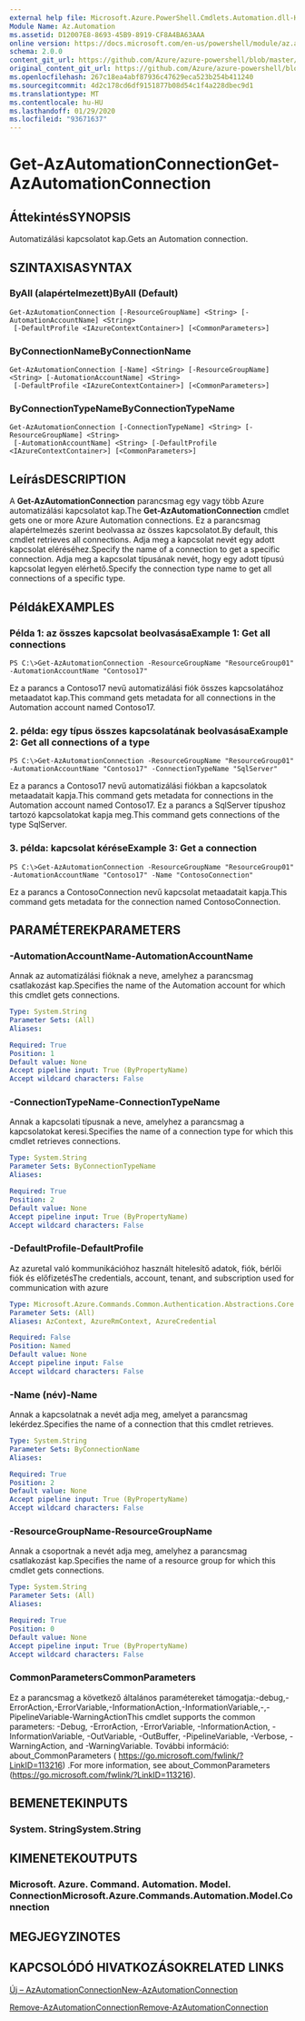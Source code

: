 ```yaml
---
external help file: Microsoft.Azure.PowerShell.Cmdlets.Automation.dll-Help.xml
Module Name: Az.Automation
ms.assetid: D12007E8-8693-45B9-8919-CF8A4BA63AAA
online version: https://docs.microsoft.com/en-us/powershell/module/az.automation/get-azautomationconnection
schema: 2.0.0
content_git_url: https://github.com/Azure/azure-powershell/blob/master/src/Automation/Automation/help/Get-AzAutomationConnection.md
original_content_git_url: https://github.com/Azure/azure-powershell/blob/master/src/Automation/Automation/help/Get-AzAutomationConnection.md
ms.openlocfilehash: 267c18ea4abf87936c47629eca523b254b411240
ms.sourcegitcommit: 4d2c178cd6df9151877b08d54c1f4a228dbec9d1
ms.translationtype: MT
ms.contentlocale: hu-HU
ms.lasthandoff: 01/29/2020
ms.locfileid: "93671637"
---
```

# <span data-ttu-id="01a4c-101">Get-AzAutomationConnection</span><span class="sxs-lookup"><span data-stu-id="01a4c-101">Get-AzAutomationConnection</span></span>

## <span data-ttu-id="01a4c-102">Áttekintés</span><span class="sxs-lookup"><span data-stu-id="01a4c-102">SYNOPSIS</span></span>
<span data-ttu-id="01a4c-103">Automatizálási kapcsolatot kap.</span><span class="sxs-lookup"><span data-stu-id="01a4c-103">Gets an Automation connection.</span></span>

## <span data-ttu-id="01a4c-104">SZINTAXISA</span><span class="sxs-lookup"><span data-stu-id="01a4c-104">SYNTAX</span></span>

### <span data-ttu-id="01a4c-105">ByAll (alapértelmezett)</span><span class="sxs-lookup"><span data-stu-id="01a4c-105">ByAll (Default)</span></span>
```
Get-AzAutomationConnection [-ResourceGroupName] <String> [-AutomationAccountName] <String>
 [-DefaultProfile <IAzureContextContainer>] [<CommonParameters>]
```

### <span data-ttu-id="01a4c-106">ByConnectionName</span><span class="sxs-lookup"><span data-stu-id="01a4c-106">ByConnectionName</span></span>
```
Get-AzAutomationConnection [-Name] <String> [-ResourceGroupName] <String> [-AutomationAccountName] <String>
 [-DefaultProfile <IAzureContextContainer>] [<CommonParameters>]
```

### <span data-ttu-id="01a4c-107">ByConnectionTypeName</span><span class="sxs-lookup"><span data-stu-id="01a4c-107">ByConnectionTypeName</span></span>
```
Get-AzAutomationConnection [-ConnectionTypeName] <String> [-ResourceGroupName] <String>
 [-AutomationAccountName] <String> [-DefaultProfile <IAzureContextContainer>] [<CommonParameters>]
```

## <span data-ttu-id="01a4c-108">Leírás</span><span class="sxs-lookup"><span data-stu-id="01a4c-108">DESCRIPTION</span></span>
<span data-ttu-id="01a4c-109">A **Get-AzAutomationConnection** parancsmag egy vagy több Azure automatizálási kapcsolatot kap.</span><span class="sxs-lookup"><span data-stu-id="01a4c-109">The **Get-AzAutomationConnection** cmdlet gets one or more Azure Automation connections.</span></span>
<span data-ttu-id="01a4c-110">Ez a parancsmag alapértelmezés szerint beolvassa az összes kapcsolatot.</span><span class="sxs-lookup"><span data-stu-id="01a4c-110">By default, this cmdlet retrieves all connections.</span></span>
<span data-ttu-id="01a4c-111">Adja meg a kapcsolat nevét egy adott kapcsolat eléréséhez.</span><span class="sxs-lookup"><span data-stu-id="01a4c-111">Specify the name of a connection to get a specific connection.</span></span>
<span data-ttu-id="01a4c-112">Adja meg a kapcsolat típusának nevét, hogy egy adott típusú kapcsolat legyen elérhető.</span><span class="sxs-lookup"><span data-stu-id="01a4c-112">Specify the connection type name to get all connections of a specific type.</span></span>

## <span data-ttu-id="01a4c-113">Példák</span><span class="sxs-lookup"><span data-stu-id="01a4c-113">EXAMPLES</span></span>

### <span data-ttu-id="01a4c-114">Példa 1: az összes kapcsolat beolvasása</span><span class="sxs-lookup"><span data-stu-id="01a4c-114">Example 1: Get all connections</span></span>
```
PS C:\>Get-AzAutomationConnection -ResourceGroupName "ResourceGroup01" -AutomationAccountName "Contoso17"
```

<span data-ttu-id="01a4c-115">Ez a parancs a Contoso17 nevű automatizálási fiók összes kapcsolatához metaadatot kap.</span><span class="sxs-lookup"><span data-stu-id="01a4c-115">This command gets metadata for all connections in the Automation account named Contoso17.</span></span>

### <span data-ttu-id="01a4c-116">2. példa: egy típus összes kapcsolatának beolvasása</span><span class="sxs-lookup"><span data-stu-id="01a4c-116">Example 2: Get all connections of a type</span></span>
```
PS C:\>Get-AzAutomationConnection -ResourceGroupName "ResourceGroup01" -AutomationAccountName "Contoso17" -ConnectionTypeName "SqlServer"
```

<span data-ttu-id="01a4c-117">Ez a parancs a Contoso17 nevű automatizálási fiókban a kapcsolatok metaadatait kapja.</span><span class="sxs-lookup"><span data-stu-id="01a4c-117">This command gets metadata for connections in the Automation account named Contoso17.</span></span>
<span data-ttu-id="01a4c-118">Ez a parancs a SqlServer típushoz tartozó kapcsolatokat kapja meg.</span><span class="sxs-lookup"><span data-stu-id="01a4c-118">This command gets connections of the type SqlServer.</span></span>

### <span data-ttu-id="01a4c-119">3. példa: kapcsolat kérése</span><span class="sxs-lookup"><span data-stu-id="01a4c-119">Example 3: Get a connection</span></span>
```
PS C:\>Get-AzAutomationConnection -ResourceGroupName "ResourceGroup01" -AutomationAccountName "Contoso17" -Name "ContosoConnection"
```

<span data-ttu-id="01a4c-120">Ez a parancs a ContosoConnection nevű kapcsolat metaadatait kapja.</span><span class="sxs-lookup"><span data-stu-id="01a4c-120">This command gets metadata for the connection named ContosoConnection.</span></span>

## <span data-ttu-id="01a4c-121">PARAMÉTEREK</span><span class="sxs-lookup"><span data-stu-id="01a4c-121">PARAMETERS</span></span>

### <span data-ttu-id="01a4c-122">-AutomationAccountName</span><span class="sxs-lookup"><span data-stu-id="01a4c-122">-AutomationAccountName</span></span>
<span data-ttu-id="01a4c-123">Annak az automatizálási fióknak a neve, amelyhez a parancsmag csatlakozást kap.</span><span class="sxs-lookup"><span data-stu-id="01a4c-123">Specifies the name of the Automation account for which this cmdlet gets connections.</span></span>

```yaml
Type: System.String
Parameter Sets: (All)
Aliases:

Required: True
Position: 1
Default value: None
Accept pipeline input: True (ByPropertyName)
Accept wildcard characters: False
```

### <span data-ttu-id="01a4c-124">-ConnectionTypeName</span><span class="sxs-lookup"><span data-stu-id="01a4c-124">-ConnectionTypeName</span></span>
<span data-ttu-id="01a4c-125">Annak a kapcsolati típusnak a neve, amelyhez a parancsmag a kapcsolatokat keresi.</span><span class="sxs-lookup"><span data-stu-id="01a4c-125">Specifies the name of a connection type for which this cmdlet retrieves connections.</span></span>

```yaml
Type: System.String
Parameter Sets: ByConnectionTypeName
Aliases:

Required: True
Position: 2
Default value: None
Accept pipeline input: True (ByPropertyName)
Accept wildcard characters: False
```

### <span data-ttu-id="01a4c-126">-DefaultProfile</span><span class="sxs-lookup"><span data-stu-id="01a4c-126">-DefaultProfile</span></span>
<span data-ttu-id="01a4c-127">Az azuretal való kommunikációhoz használt hitelesítő adatok, fiók, bérlői fiók és előfizetés</span><span class="sxs-lookup"><span data-stu-id="01a4c-127">The credentials, account, tenant, and subscription used for communication with azure</span></span>

```yaml
Type: Microsoft.Azure.Commands.Common.Authentication.Abstractions.Core.IAzureContextContainer
Parameter Sets: (All)
Aliases: AzContext, AzureRmContext, AzureCredential

Required: False
Position: Named
Default value: None
Accept pipeline input: False
Accept wildcard characters: False
```

### <span data-ttu-id="01a4c-128">-Name (név)</span><span class="sxs-lookup"><span data-stu-id="01a4c-128">-Name</span></span>
<span data-ttu-id="01a4c-129">Annak a kapcsolatnak a nevét adja meg, amelyet a parancsmag lekérdez.</span><span class="sxs-lookup"><span data-stu-id="01a4c-129">Specifies the name of a connection that this cmdlet retrieves.</span></span>

```yaml
Type: System.String
Parameter Sets: ByConnectionName
Aliases:

Required: True
Position: 2
Default value: None
Accept pipeline input: True (ByPropertyName)
Accept wildcard characters: False
```

### <span data-ttu-id="01a4c-130">-ResourceGroupName</span><span class="sxs-lookup"><span data-stu-id="01a4c-130">-ResourceGroupName</span></span>
<span data-ttu-id="01a4c-131">Annak a csoportnak a nevét adja meg, amelyhez a parancsmag csatlakozást kap.</span><span class="sxs-lookup"><span data-stu-id="01a4c-131">Specifies the name of a resource group for which this cmdlet gets connections.</span></span>

```yaml
Type: System.String
Parameter Sets: (All)
Aliases:

Required: True
Position: 0
Default value: None
Accept pipeline input: True (ByPropertyName)
Accept wildcard characters: False
```

### <span data-ttu-id="01a4c-132">CommonParameters</span><span class="sxs-lookup"><span data-stu-id="01a4c-132">CommonParameters</span></span>
<span data-ttu-id="01a4c-133">Ez a parancsmag a következő általános paramétereket támogatja:-debug,-ErrorAction,-ErrorVariable,-InformationAction,-InformationVariable,-,-PipelineVariable-WarningAction</span><span class="sxs-lookup"><span data-stu-id="01a4c-133">This cmdlet supports the common parameters: -Debug, -ErrorAction, -ErrorVariable, -InformationAction, -InformationVariable, -OutVariable, -OutBuffer, -PipelineVariable, -Verbose, -WarningAction, and -WarningVariable.</span></span> <span data-ttu-id="01a4c-134">További információ: about_CommonParameters ( https://go.microsoft.com/fwlink/?LinkID=113216) .</span><span class="sxs-lookup"><span data-stu-id="01a4c-134">For more information, see about_CommonParameters (https://go.microsoft.com/fwlink/?LinkID=113216).</span></span>

## <span data-ttu-id="01a4c-135">BEMENETEK</span><span class="sxs-lookup"><span data-stu-id="01a4c-135">INPUTS</span></span>

### <span data-ttu-id="01a4c-136">System. String</span><span class="sxs-lookup"><span data-stu-id="01a4c-136">System.String</span></span>

## <span data-ttu-id="01a4c-137">KIMENETEK</span><span class="sxs-lookup"><span data-stu-id="01a4c-137">OUTPUTS</span></span>

### <span data-ttu-id="01a4c-138">Microsoft. Azure. Command. Automation. Model. Connection</span><span class="sxs-lookup"><span data-stu-id="01a4c-138">Microsoft.Azure.Commands.Automation.Model.Connection</span></span>

## <span data-ttu-id="01a4c-139">MEGJEGYZI</span><span class="sxs-lookup"><span data-stu-id="01a4c-139">NOTES</span></span>

## <span data-ttu-id="01a4c-140">KAPCSOLÓDÓ HIVATKOZÁSOK</span><span class="sxs-lookup"><span data-stu-id="01a4c-140">RELATED LINKS</span></span>

[<span data-ttu-id="01a4c-141">Új – AzAutomationConnection</span><span class="sxs-lookup"><span data-stu-id="01a4c-141">New-AzAutomationConnection</span></span>](./New-AzAutomationConnection.md)

[<span data-ttu-id="01a4c-142">Remove-AzAutomationConnection</span><span class="sxs-lookup"><span data-stu-id="01a4c-142">Remove-AzAutomationConnection</span></span>](./Remove-AzAutomationConnection.md)


